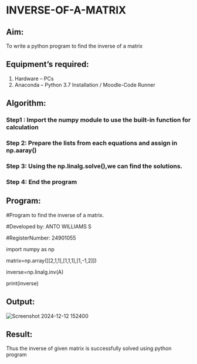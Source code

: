 # INVERSE-OF-A-MATRIX
## Aim:
To write a python program to find the inverse of a matrix
## Equipment’s required:
1. 	Hardware – PCs
2. 	Anaconda – Python 3.7 Installation / Moodle-Code Runner
## Algorithm:
### Step1 : Import the numpy module to use the built-in function for calculation
### Step 2: Prepare the lists from each equations and assign in np.aaray()
### Step 3: Using the np.linalg.solve(),we can find the solutions.
### Step 4: End the program

## Program:

#Program to find the inverse of a matrix.

#Developed by: ANTO WILLIAMS S

#RegisterNumber: 24901055

import numpy as np

matrix=np.array([[2,1,1],[1,1,1],[1,-1,2]])

inverse=np.linalg.inv(A)

print(inverse)

## Output:
![Screenshot 2024-12-12 152400](https://github.com/user-attachments/assets/802470b7-3a47-48d5-b777-176d897aeb5f)

## Result:
Thus the inverse of given matrix is successfully solved using python program

